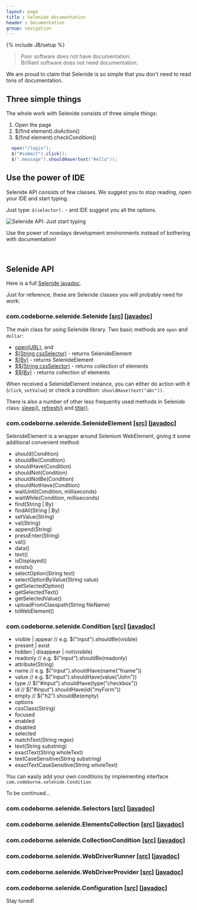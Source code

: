 ```yaml
---
layout: page
title : Selenide documentation
header : Documentation
group: navigation
---
```

{% include JB/setup %}

> Poor software <span class="red">does not have</span> documentation. <br/>
> Brilliant software <span class="green">does not need</span> documentation.

We are proud to claim that Selenide is so simple that you don't need to read tons of documentation.

## Three simple things

The whole work with Selenide consists of three simple things:

1.  Open the page
2.  $(find element).doAction()
3.  $(find element).checkCondition()

```java
  open("/login");
  $("#submit").click();
  $(".message").shouldHave(text("Hello"));
```

## Use the power of IDE

Selenide API consists of few classes. We suggest you to stop reading, open your IDE and start typing.

Just type: `$(selector).` - and IDE suggest you all the options.

<img src="{{ BASE_PATH }}/images/ide-just-start-typing.png" alt="Selenide API: Just start typing"/>

Use the power of nowdays development environments instead of bothering with documentation!

<br/>

## Selenide API

Here is a full <a href="/javadoc/2.3" target="_blank">Selenide javadoc</a>.

Just for reference, these are Selenide classes you will probably need for work:

<h3>com.codeborne.selenide.Selenide
  <a target="_blank" href="https://github.com/codeborne/selenide/blob/master/src/main/java/com/codeborne/selenide/Selenide.java">[src]</a>
  <a target="_blank" href="{{ BASE_PATH }}/javadoc/2.3/com/codeborne/selenide/Selenide.html">[javadoc]</a>
</h3>

The main class for using Selenide library. Two basic methods are `open` and `dollar`:
<ul>
  <li><a href="{{BASE_PATH}}/javadoc/2.3/com/codeborne/selenide/Selenide.html#open(java.lang.String)">open(URL)</a>, and</li>
  <li><a href="{{BASE_PATH}}/javadoc/2.3/com/codeborne/selenide/Selenide.html#$(java.lang.String)">$(String cssSelector)</a>   - returns SelenideElement</li>
  <li><a href="{{BASE_PATH}}/javadoc/2.3/com/codeborne/selenide/Selenide.html#$(org.openqa.selenium.By)">$(By)</a>   - returns SelenideElement</li>
  <li><a href="{{BASE_PATH}}/javadoc/2.3/com/codeborne/selenide/Selenide.html#$$(java.lang.String)">$$(String cssSelector)</a>   - returns collection of elements</li>
  <li><a href="{{BASE_PATH}}/javadoc/2.3/com/codeborne/selenide/Selenide.html#$$(org.openqa.selenium.By)">$$(By)</a>   - returns collection of elements</li>
</ul>

When received a SelenideElement instance, you can either do action with it (`click`, `setValue`) or
check a condition: `shouldHave(text("abc"))`.

There is also a number of other less frequently used methods in Selenide class:
<a href="{{BASE_PATH}}/javadoc/2.3/com/codeborne/selenide/Selenide.html#sleep(long)">sleep()</a>,
<a href="{{BASE_PATH}}/javadoc/2.3/com/codeborne/selenide/Selenide.html#refresh()">refresh()</a> and
<a href="{{BASE_PATH}}/javadoc/2.3/com/codeborne/selenide/Selenide.html#title()">title()</a>.

<h3>com.codeborne.selenide.SelenideElement
  <a target="_blank" href="https://github.com/codeborne/selenide/blob/master/src/main/java/com/codeborne/selenide/SelenideElement.java">[src]</a>
  <a target="_blank" href="{{ BASE_PATH }}/javadoc/2.3/com/codeborne/selenide/SelenideElement.html">[javadoc]</a>
</h3>

SelenideElement is a wrapper around Selenium WebElement, giving it some additional convenient method:

*  should(Condition)
*  shouldBe(Condition)
*  shouldHave(Condition)
*  shouldNot(Condition)
*  shouldNotBe(Condition)
*  shouldNotHave(Condition)<br/>
*  waitUntil(Condition, milliseconds)
*  waitWhile(Condition, milliseconds)<br/>
*  find(String | By)
*  findAll(String | By)<br/>
*  setValue(String)
*  val(String)
*  append(String)
*  pressEnter(String)<br/>
*  val()
*  data()
*  text()
*  isDisplayed()
*  exists()<br/>
*  selectOption(String text)
*  selectOptionByValue(String value)
*  getSelectedOption()
*  getSelectedText()
*  getSelectedValue()<br/>
*  uploadFromClasspath(String fileName)
*  toWebElement()

<h3>com.codeborne.selenide.Condition
  <a target="_blank" href="https://github.com/codeborne/selenide/blob/master/src/main/java/com/codeborne/selenide/Condition.java">[src]</a>
  <a target="_blank" href="{{ BASE_PATH }}/javadoc/2.3/com/codeborne/selenide/Condition.html">[javadoc]</a>
</h3>


*   visible | appear   // e.g. $("input").shouldBe(visible)
*   present | exist
*   hidden | disappear | not(visible)
*   readonly           // e.g. $("input").shouldBe(readonly)
*   attribute(String)
*   name               // e.g. $("input").shouldHave(name("fname"))
*   value              // e.g. $("input").shouldHave(value("John"))
*   type               // $("#input").shouldHave(type("checkbox"))
*   id                 // $("#input").shouldHave(id("myForm"))
*   empty              // $("h2").shouldBe(empty)
*   options
*   cssClass(String)
*   focused
*   enabled
*   disabled
*   selected
*   matchText(String regex)
*   text(String substring)
*   exactText(String wholeText)
*   textCaseSensitive(String substring)
*   exactTextCaseSensitive(String wholeText)

You can easily add your own conditions by implementing interface `com.codeborne.selenide.Condition`


To be continued...

<h3>com.codeborne.selenide.Selectors
  <a target="_blank" href="https://github.com/codeborne/selenide/blob/master/src/main/java/com/codeborne/selenide/Selectors.java">[src]</a>
  <a target="_blank" href="{{ BASE_PATH }}/javadoc/2.3/com/codeborne/selenide/Selectors.html">[javadoc]</a>
</h3>

<h3>com.codeborne.selenide.ElementsCollection
  <a target="_blank" href="https://github.com/codeborne/selenide/blob/master/src/main/java/com/codeborne/selenide/ElementsCollection.java">[src]</a>
  <a target="_blank" href="{{ BASE_PATH }}/javadoc/2.3/com/codeborne/selenide/ElementsCollection.html">[javadoc]</a>
</h3>

<h3>com.codeborne.selenide.CollectionCondition
  <a target="_blank" href="https://github.com/codeborne/selenide/blob/master/src/main/java/com/codeborne/selenide/CollectionCondition.java">[src]</a>
  <a target="_blank" href="{{ BASE_PATH }}/javadoc/2.3/com/codeborne/selenide/CollectionCondition.html">[javadoc]</a>
</h3>

<h3>com.codeborne.selenide.WebDriverRunner
  <a target="_blank" href="https://github.com/codeborne/selenide/blob/master/src/main/java/com/codeborne/selenide/WebDriverRunner.java">[src]</a>
  <a target="_blank" href="{{ BASE_PATH }}/javadoc/2.3/com/codeborne/selenide/WebDriverRunner.html">[javadoc]</a>
</h3>

<h3>com.codeborne.selenide.WebDriverProvider
  <a target="_blank" href="https://github.com/codeborne/selenide/blob/master/src/main/java/com/codeborne/selenide/WebDriverProvider.java">[src]</a>
  <a target="_blank" href="{{ BASE_PATH }}/javadoc/2.3/com/codeborne/selenide/WebDriverProvider.html">[javadoc]</a>
</h3>

<h3>com.codeborne.selenide.Configuration
  <a target="_blank" href="https://github.com/codeborne/selenide/blob/master/src/main/java/com/codeborne/selenide/Configuration.java">[src]</a>
  <a target="_blank" href="{{ BASE_PATH }}/javadoc/2.3/com/codeborne/selenide/Configuration.html">[javadoc]</a>
</h3>



Stay tuned!
